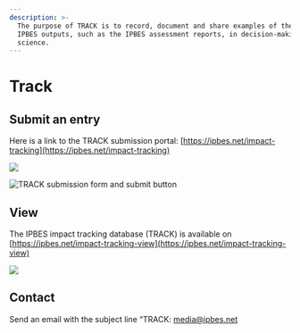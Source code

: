 ```yaml
---
description: >-
  The purpose of TRACK is to record, document and share examples of the use of
  IPBES outputs, such as the IPBES assessment reports, in decision-making or in
  science.
---
```


# Track

## Submit an entry

Here is a link to the TRACK submission portal: [https://ipbes.net/impact-tracking](https://ipbes.net/impact-tracking)

![](../.gitbook/assets/track\_page.jpg)

![TRACK submission form and submit button](../.gitbook/assets/track\_page\_1.jpg)

## View

The IPBES impact tracking database (TRACK) is available on [https://ipbes.net/impact-tracking-view](https://ipbes.net/impact-tracking-view)

![](../.gitbook/assets/track\_page\_3.jpg)

## Contact

Send an email with the subject line “TRACK: [media@ipbes.net](mailto:media@ipbes.net)
